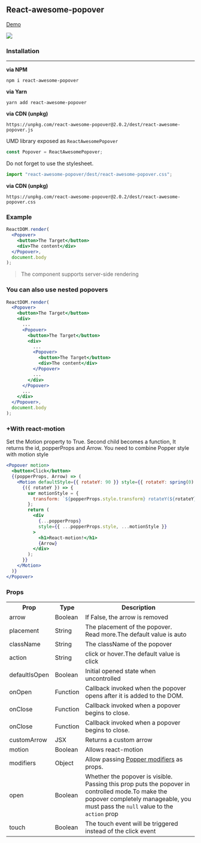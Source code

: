 ## React-awesome-popover

[Demo](https://jsfiddle.net/vaheqelyan/6qogfdkr/36/show/light/)

![](https://res.cloudinary.com/dxv8p5zck/image/upload/v1510661171/ezgif.com-crop_vbxgdc.gif)

### Installation

---

**via NPM**

```code
npm i react-awesome-popover
```

**via Yarn**

```code
yarn add react-awesome-popover
```

**via CDN (unpkg)**

```code
https://unpkg.com/react-awesome-popover@2.0.2/dest/react-awesome-popover.js
```

UMD library exposed as `ReactAwesomePopover`

```js
const Popover = ReactAwesomePopover;
```

Do not forget to use the stylesheet.

```js
import "react-awesome-popover/dest/react-awesome-popover.css";
```

**via CDN (unpkg)**

```code
https://unpkg.com/react-awesome-popover@2.0.2/dest/react-awesome-popover.css
```

### Example

```jsx
ReactDOM.render(
  <Popover>
    <button>The Target</button>
    <div>The content</div>
  </Popover>,
  document.body
);
```

> The component supports server-side rendering

### You can also use nested popovers

```jsx
ReactDOM.render(
  <Popover>
    <button>The Target</button>
    <div>
      ...
      <Popover>
        <button>The Target</button>
        <div>
          ...
          <Popover>
            <button>The Target</button>
            <div>The content</div>
          </Popover>
          ...
        </div>
      </Popover>
      ...
    </div>
  </Popover>,
  document.body
);
```

### +With react-motion

Set the Motion property to True. Second child becomes a function, It returns the id, popperProps and Arrow.
You need to combine Popper style with motion style

```jsx
<Popover motion>
  <button>Click</button>
  {(popperProps, Arrow) => (
    <Motion defaultStyle={{ rotateY: 90 }} style={{ rotateY: spring(0) }}>
      {({ rotateY }) => {
        var motionStyle = {
          transform: `${popperProps.style.transform} rotateY(${rotateY}deg)`
        };
        return (
          <div
            {...popperProps}
            style={{ ...popperProps.style, ...motionStyle }}
          >
            <h1>React-motion!</h1>
            {Arrow}
          </div>
        );
      }}
    </Motion>
  )}
</Popover>
```

### Props

<table>
  <tr>
    <th>Prop</th>
    <th>Type</th>
    <th>Description</th>
  </tr>
  <tr>
    <td>arrow</td>
    <td>Boolean</td>
    <td>If False, the arrow is removed</td>
  </tr>
  <tr>
    <td>placement</td>
    <td>String</td>
    <td>The placement of the popover.<br/>Read more.The default value is auto</td>
  </tr>
  <tr>
    <td>className</td>
    <td>String</td>
    <td>The className of the popover</td>
  </tr>
  <tr>
    <td>action</td>
    <td>String</td>
    <td>click or hover.The default value is click</td>
  </tr>
  <tr>
    <td>defaultIsOpen</td>
    <td>Boolean</td>
    <td>Initial opened state when uncontrolled</td>
  </tr>
  <tr>
    <td>onOpen</td>
    <td>Function</td>
    <td>Callback invoked when the popover opens after it is added to the DOM.</td>
  </tr>
  <tr>
    <td>onClose</td>
    <td>Function</td>
    <td>Callback invoked when a popover begins to close.</td>
  </tr>  
  <tr>
    <td>onClose</td>
    <td>Function</td>
    <td>Callback invoked when a popover begins to close.</td>
  </tr>
  <tr>
  <td>customArrow</td>
  <td>JSX</td>
  <td>Returns a custom arrow</td>
  </tr>
  <tr>
  <td>motion</td>
  <td>Boolean</td>
  <td>Allows react-motion</td>
  </tr>
  <tr>
    <td>modifiers</td>
    <td>Object</td>
    <td>Allow passing <a href="https://github.com/FezVrasta/popper.js/blob/master/docs/_includes/popper-documentation.md#modifiers--object">Popper modifiers</a> as props.</td>
  </tr>
  <tr>
    <td>open</td>
    <td>Boolean</td>
    <td>Whether the popover is visible. Passing this prop puts the popover in controlled mode.To make the popover completely manageable, you must pass the <code>null</code> value to the <code>action</code> prop</td>
  </tr>
  <tr>
    <td>touch</td>
    <td>Boolean</td>
    <td>The touch event will be triggered instead of the click event</td>
  </tr>
</table>
